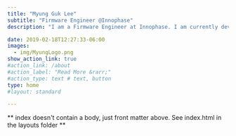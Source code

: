 ```yaml
---
title: "Myung Guk Lee"
subtitle: "Firmware Engineer @Innophase"
description: "I am a Firmware Engineer at Innophase. I am currently developing firmware for 5G RU (Radio Unit) SoC, but I have experience in developing computer networks related devices and andriod applications before. [![Linkedin](https://i.stack.imgur.com/gVE0j.png) LinkedIn](https://www.linkedin.com/in/myung-guk-lee-713a9940/)"

date: 2019-02-18T12:27:33-06:00
images:
  - img/MyungLogo.png
show_action_link: true
#action_link: /about
#action_label: "Read More &rarr;"
#action_type: text # text, button
type: home
#layout: standard

---
```


** index doesn't contain a body, just front matter above.
See index.html in the layouts folder **
